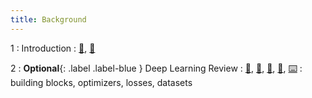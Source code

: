 ```yaml
---
title: Background
---
```


1
: Introduction
    : [🎥](https://www.youtube.com/watch?v=7UvAnS7U1jI&list=PLXSn3Zz2ayT6vBkCE6QqPvR6FHuK2COaD&index=1), [🛝️](https://docs.google.com/presentation/d/1vP4s1oxomdg3uU5PiV5EnSaiA6kSNcMxtI3L9wRhubQ/edit?usp=sharing)

2
: **Optional**{: .label .label-blue } Deep Learning Review
  : [🎥](https://www.youtube.com/watch?v=LFNbRHUQ8Mw&list=PLXSn3Zz2ayT6vBkCE6QqPvR6FHuK2COaD&index=2), [🛝](https://docs.google.com/presentation/d/15yMNlkWAL5cuSHHZe1gy2sM8zcN8gHk9iBVzKKvS9zw/edit?usp=sharing), [📖](), [📝](https://drive.google.com/file/d/1pGSXbv68aHJ-ThLUZzH4D2tzPNaFhVqF/view?usp=sharing), [⌨️](https://colab.research.google.com/drive/1AEUEhqVmS4PFl3hPMzs2qPvn38twrQh3?copy)
: building blocks, optimizers, losses, datasets
